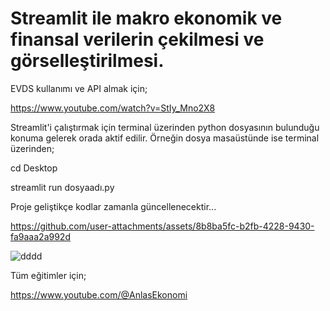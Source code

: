 # Streamlit ile makro ekonomik ve finansal verilerin çekilmesi ve görselleştirilmesi.

EVDS kullanımı ve API almak için;

https://www.youtube.com/watch?v=StIy_Mno2X8

Streamlit'i çalıştırmak için terminal üzerinden python dosyasının bulunduğu konuma gelerek orada aktif edilir. Örneğin dosya masaüstünde ise terminal üzerinden;

cd Desktop

streamlit run dosyaadı.py


Proje geliştikçe kodlar zamanla güncellenecektir...


https://github.com/user-attachments/assets/8b8ba5fc-b2fb-4228-9430-fa9aaa2a992d

![dddd](https://github.com/user-attachments/assets/24973438-35c1-47e3-8a1d-8e88cf75d9cc)


Tüm eğitimler için;

https://www.youtube.com/@AnlasEkonomi
 

